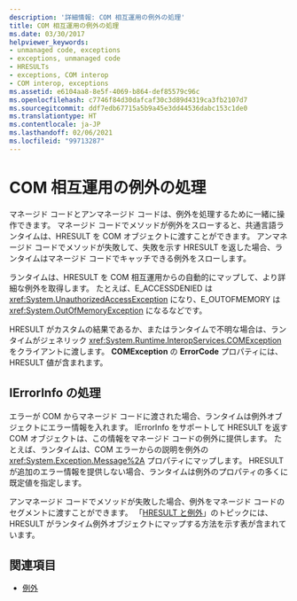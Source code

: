 ```yaml
---
description: '詳細情報: COM 相互運用の例外の処理'
title: COM 相互運用の例外の処理
ms.date: 03/30/2017
helpviewer_keywords:
- unmanaged code, exceptions
- exceptions, unmanaged code
- HRESULTs
- exceptions, COM interop
- COM interop, exceptions
ms.assetid: e6104aa8-8e5f-4069-b864-def85579c96c
ms.openlocfilehash: c7746f84d30dafcaf30c3d89d4319ca3fb2107d7
ms.sourcegitcommit: ddf7edb67715a5b9a45e3dd44536dabc153c1de0
ms.translationtype: HT
ms.contentlocale: ja-JP
ms.lasthandoff: 02/06/2021
ms.locfileid: "99713287"
---
```

# <a name="handling-com-interop-exceptions"></a>COM 相互運用の例外の処理

マネージド コードとアンマネージド コードは、例外を処理するために一緒に操作できます。 マネージド コードでメソッドが例外をスローすると、共通言語ランタイムは、HRESULT を COM オブジェクトに渡すことができます。 アンマネージド コードでメソッドが失敗して、失敗を示す HRESULT を返した場合、ランタイムはマネージド コードでキャッチできる例外をスローします。  
  
 ランタイムは、HRESULT を COM 相互運用からの自動的にマップして、より詳細な例外を取得します。 たとえば、E_ACCESSDENIED は <xref:System.UnauthorizedAccessException> になり、E_OUTOFMEMORY は <xref:System.OutOfMemoryException> になるなどです。  
  
 HRESULT がカスタムの結果であるか、またはランタイムで不明な場合は、ランタイムがジェネリック <xref:System.Runtime.InteropServices.COMException> をクライアントに渡します。 **COMException** の **ErrorCode** プロパティには、HRESULT 値が含まれます。  
  
## <a name="working-with-ierrorinfo"></a>IErrorInfo の処理  

 エラーが COM からマネージド コードに渡された場合、ランタイムは例外オブジェクトにエラー情報を入れます。 IErrorInfo をサポートして HRESULT を返す COM オブジェクトは、この情報をマネージド コードの例外に提供します。 たとえば、ランタイムは、COM エラーからの説明を例外の <xref:System.Exception.Message%2A> プロパティにマップします。 HRESULT が追加のエラー情報を提供しない場合、ランタイムは例外のプロパティの多くに既定値を指定します。  
  
 アンマネージド コードでメソッドが失敗した場合、例外をマネージド コードのセグメントに渡すことができます。 「[HRESULT と例外](../../framework/interop/how-to-map-hresults-and-exceptions.md)」のトピックには、HRESULT がランタイム例外オブジェクトにマップする方法を示す表が含まれています。  

## <a name="see-also"></a>関連項目

- [例外](index.md)
